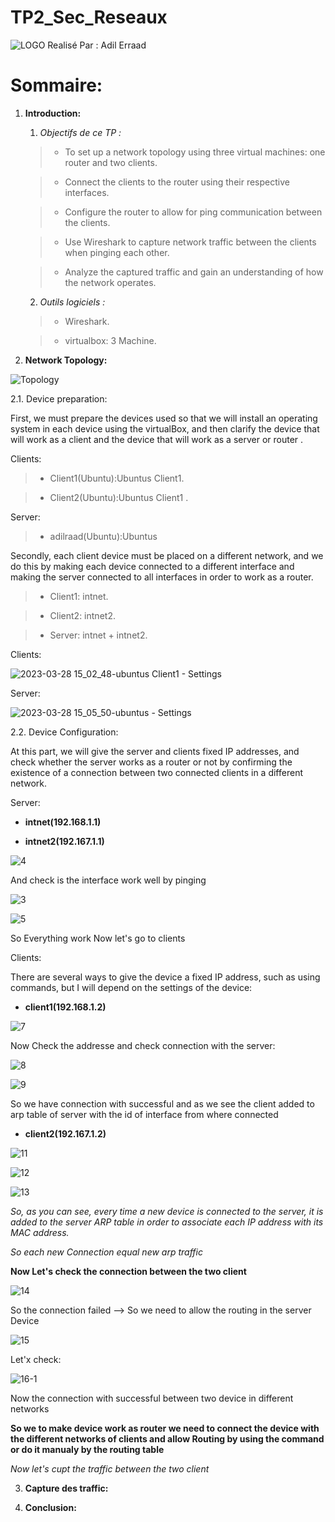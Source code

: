 # TP2_Sec_Reseaux
![LOGO](https://user-images.githubusercontent.com/99618982/225015198-317d743a-74b9-44ad-a13b-7e698620b346.jpeg)
Realisé Par : Adil Erraad

# Sommaire:

 1. **Introduction:**
 
    1. *Objectifs de ce TP :*
    
    >
    > - To set up a network topology using three virtual machines: one router and two clients.
    
    > - Connect the clients to the router using their respective interfaces.

    > - Configure the router to allow for ping communication between the clients.

    > - Use Wireshark to capture network traffic between the clients when pinging each other.

    > - Analyze the captured traffic and gain an understanding of how the network operates.
           
    >
    
    2. *Outils logiciels :*
    
    >
    > - Wireshark.
    
    > - virtualbox: 3 Machine.
    
    >
      
 2. **Network Topology:**
 
 ![Topology](https://user-images.githubusercontent.com/99618982/226592631-a67a5393-3de2-44a5-b258-d57e92b541d3.jpg)
 
   2.1. Device preparation:
 
 First, we must prepare the devices used so that we will install an operating system in each device using the virtualBox, and then clarify the device that will work as a client and the device that will work as a server or router .
 
   Clients:
    
  >
  > -  Client1(Ubuntu):Ubuntus Client1.
    
  > -  Client2(Ubuntu):Ubuntus Client1 .
    
  >
    
   Server:
    
> -  adilraad(Ubuntu):Ubuntus
 
 Secondly, each client device must be placed on a different network, and we do this by making each device connected to a different interface and making the server connected to all interfaces in order to work as a router.
 
  >
  > -  Client1: intnet.
    
  > -  Client2: intnet2.
  
  > -  Server: intnet + intnet2.
    
  >
 
Clients:

![2023-03-28 15_02_48-ubuntus Client1 - Settings](https://user-images.githubusercontent.com/99618982/228282098-2c902f13-caa6-41c7-a269-303e0a6cb1b5.jpg)


Server:

![2023-03-28 15_05_50-ubuntus - Settings](https://user-images.githubusercontent.com/99618982/228282595-f5fed2b3-5da6-4655-ae8b-a10e930b5be4.jpg)

   2.2. Device Configuration:
   
   At this part, we will give the server and clients fixed IP addresses, and check whether the server works as a router or not by confirming the existence of a connection between two connected clients in a different network.
   
   Server:
   
   * **intnet(192.168.1.1)** 
   
   * **intnet2(192.167.1.1)**
   
   ![4](https://user-images.githubusercontent.com/99618982/228285913-e9813403-11cb-4679-9d8a-a2bfb91fa9c2.jpg)
   
   And check is the interface work well by pinging
   
   ![3](https://user-images.githubusercontent.com/99618982/228286071-0afa6c5b-743d-4dcf-9c50-aaeadf88f5ba.jpg)
   
   ![5](https://user-images.githubusercontent.com/99618982/228287002-5fb8c9b2-c32c-4412-9beb-9ae231bf8b71.jpg)


   So Everything work Now let's go to clients

   Clients:
   
   There are several ways to give the device a fixed IP address, such as using commands, but I will depend on the settings of the device:
   
   * **client1(192.168.1.2)** 
   
   ![7](https://user-images.githubusercontent.com/99618982/228288452-f11cf15b-42df-46f2-8b08-f2d613efbf38.jpg)
   
   Now Check the addresse and check connection with the server:
   
   ![8](https://user-images.githubusercontent.com/99618982/228288651-1f0612bd-c00b-419e-8f0f-4425cd900afc.jpg)
   
   ![9](https://user-images.githubusercontent.com/99618982/228288790-0c83b170-79f4-4103-9c30-736240be316f.jpg)
   
   So we have connection with successful and as we see the client added to arp table of server with the id of interface from where connected

   * **client2(192.167.1.2)**
   
   ![11](https://user-images.githubusercontent.com/99618982/228289668-0bd237bb-9ebc-4f37-b86b-a2b8456ec354.jpg)
   
   ![12](https://user-images.githubusercontent.com/99618982/228289748-7495e50c-54c4-4fcf-8172-1f2fcf41efd4.jpg)

   ![13](https://user-images.githubusercontent.com/99618982/228289779-14533ffd-8c20-45fa-8b43-1f1b085b0bd8.jpg)
   
   *So, as you can see, every time a new device is connected to the server, it is added to the server ARP table in order to associate each IP address with its MAC address.*
   
   *So each new Connection equal new arp traffic*
   
   **Now Let's check the connection between the two client**
   
   ![14](https://user-images.githubusercontent.com/99618982/228291351-2af3f874-5c03-46d0-952e-0522f69094fb.jpg)
   
   So the connection failed --> So we need to allow the routing in the server Device
   
   ![15](https://user-images.githubusercontent.com/99618982/228291640-1772adab-f0ce-4a3d-be1d-0547297f2935.jpg)

  Let'x check:

   ![16-1](https://user-images.githubusercontent.com/99618982/228291768-63a6cd97-39c0-497a-9ece-de5fb38eca1b.jpg)
    
  Now the connection with successful between two device in different networks
    
  **So we to make device work as router we need to connect the device with the different networks of clients and allow Routing by using the command or do it manualy by the  routing table**
    
  _*Now let's cupt the traffic between the two client*_


   

 3. **Capture des traffic:**
 
 
    
 
 4. **Conclusion:**
